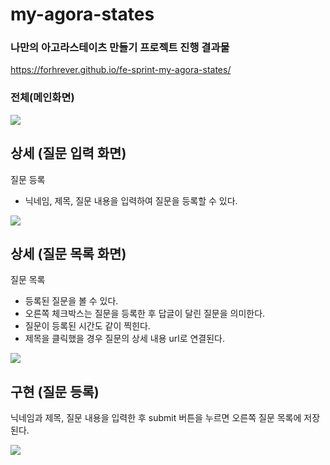 # my-agora-states
### 나만의 아고라스테이츠 만들기 프로젝트 진행 결과물
https://forhrever.github.io/fe-sprint-my-agora-states/

### 전체(메인화면)
![](https://velog.velcdn.com/images/forhrever/post/cdb23c70-b50c-4164-8417-87a02ec532b9/image.png)

## 상세 (질문 입력 화면) 
질문 등록 
- 닉네임, 제목, 질문 내용을 입력하여 질문을 등록할 수 있다.

![](https://velog.velcdn.com/images/forhrever/post/3c063a52-405a-4c98-a72a-ccab97adf85c/image.png)

## 상세 (질문 목록 화면)
 질문 목록
- 등록된 질문을 볼 수 있다.
- 오른쪽 체크박스는 질문을 등록한 후 답글이 달린 질문을 의미한다.
- 질문이 등록된 시간도 같이 찍힌다. 
- 제목을 클릭했을 경우 질문의 상세 내용 url로 연결된다.

![](https://velog.velcdn.com/images/forhrever/post/dc7cdbf3-12e6-4714-81e8-e37266c84768/image.png)

## 구현 (질문 등록)
닉네임과 제목, 질문 내용을 입력한 후 submit 버튼을 누르면 
오른쪽 질문 목록에 저장된다. 

![](https://velog.velcdn.com/images/forhrever/post/e6f33335-b150-444b-8739-215852c79fb6/image.png)
